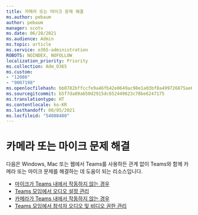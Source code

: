 ```yaml
---
title: 카메라 또는 마이크 문제 해결
ms.author: pebaum
author: pebaum
manager: scotv
ms.date: 06/28/2021
ms.audience: Admin
ms.topic: article
ms.service: o365-administration
ROBOTS: NOINDEX, NOFOLLOW
localization_priority: Priority
ms.collection: Adm_O365
ms.custom:
- "12086"
- "9007198"
ms.openlocfilehash: bb0782bffccfe9a46fb42e0649ac98e1a03bf8a499726875ae606c6b1452ccc2
ms.sourcegitcommit: b5f7da89a650d2915dc652449623c78be6247175
ms.translationtype: HT
ms.contentlocale: ko-KR
ms.lasthandoff: 08/05/2021
ms.locfileid: "54008480"
---
```

# <a name="troubleshoot-your-camera-or-microphone"></a>카메라 또는 마이크 문제 해결

다음은 Windows, Mac 또는 웹에서 Teams를 사용하든 관계 없이 Teams와 함께 카메라 또는 마이크 문제를 해결하는 데 도움이 되는 리소스입니다.

- [마이크가 Teams 내에서 작동하지 않는 경우](https://support.microsoft.com/office/my-microphone-isn-t-working-in-teams-666d1123-9dd0-4a31-ad2e-a758b204f33a)
- [Teams 모임에서 오디오 설정 관리](https://support.microsoft.com/office/manage-audio-settings-in-a-teams-meeting-6ea36f9a-827b-47d6-b22e-ec94d5f0f5e4)
- [카메라가 Teams 내에서 작동하지 않는 경우](https://support.microsoft.com/office/my-camera-isn-t-working-in-teams-9581983b-c6f9-40e3-b0d8-122857972ade)
- [Teams 모임에서 참석자 오디오 및 비디오 권한 관리](https://support.microsoft.com/office/manage-attendee-audio-and-video-permissions-in-teams-meetings-f9db15e1-f46f-46da-95c6-34f9f39e671a)